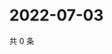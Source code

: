 # 2022-07-03

共 0 条

<!-- BEGIN WEIBO -->
<!-- 最后更新时间 Sun Jul 03 2022 05:12:52 GMT+0800 (China Standard Time) -->

<!-- END WEIBO -->
